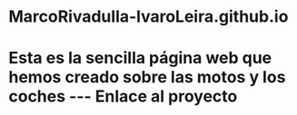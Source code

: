 # MarcoRivadulla-lvaroLeira.github.io

<html>
<body>
<h1> Esta es la sencilla página web que hemos creado sobre las motos y los coches --- Enlace al proyecto </h1>
</body>
</html>
